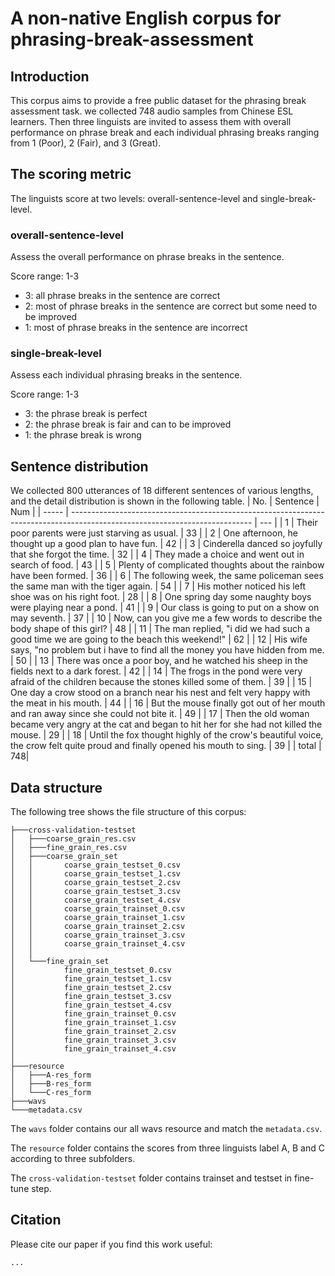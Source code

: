 # A non-native English corpus for phrasing-break-assessment
## Introduction
This corpus aims to provide a free public dataset for the phrasing break assessment task. we collected 748 audio samples from Chinese ESL learners. Then three linguists are invited to assess them with overall performance on phrase break and each individual phrasing breaks ranging from 1 (Poor), 2 (Fair), and 3 (Great). 

## The scoring metric
The linguists score at two levels: overall-sentence-level and single-break-level.

### overall-sentence-level
Assess the overall performance on phrase breaks in the sentence.

Score range: 1-3

- 3: all phrase breaks in the sentence are correct
- 2: most of phrase breaks in the sentence are correct but some need to be improved
- 1: most of phrase breaks in the sentence are incorrect
### single-break-level
Assess each individual phrasing breaks in the sentence.

Score range: 1-3

- 3: the phrase break is perfect
- 2: the phrase break is fair and can to be improved
- 1: the phrase break is wrong

## Sentence distribution
We collected 800 utterances of 18 different sentences of various lengths, and the detail distribution is shown in the following table. 
| No.   | Sentence                                                                                                                    | Num |
| ----- | --------------------------------------------------------------------------------------------------------------------------- | --- |
| 1     | Their poor parents were just starving as usual.                                                                             | 33  |
| 2     | One afternoon, he thought up a good plan to have fun.                                                                       | 42  |
| 3     | Cinderella danced so joyfully that she forgot the time.                                                                     | 32  |
| 4     | They made a choice and went out in search of food.                                                                          | 43  |
| 5     | Plenty of complicated thoughts about the rainbow have been formed.                                                          | 36  |
| 6     | The following week, the same policeman sees the same man with the tiger again.                                              | 54  |
| 7     | His mother noticed his left shoe was on his right foot.                                                                     | 28  |
| 8     | One spring day some naughty boys were playing near a pond.                                                                  | 41  |
| 9     | Our class is going to put on a show on may seventh.                                                                         | 37  |
| 10    | Now, can you give me a few words to describe the body shape of this girl?                                                   | 48  |
| 11    | The man replied, "i did we had such a good time we are going to the beach this weekend!"                                    | 62  |
| 12    | His wife says, "no problem but i have to find all the money you have hidden from me.                                        | 50  |
| 13    | There was once a poor boy, and he watched his sheep in the fields next to a dark forest.                                    | 42  |
| 14    | The frogs in the pond were very afraid of the children because the stones killed some of them.                              | 39  |
| 15    | One day a crow stood on a branch near his nest and felt very happy with the meat in his mouth.                              | 44  |
| 16    | But the mouse finally got out of her mouth and ran away since she could not bite it.                                        | 49  |
| 17    | Then the old woman became very angry at the cat and began to hit her for she had not killed the mouse.                      | 29  |
| 18    | Until the fox thought highly of the crow's beautiful voice, the crow felt quite proud and finally opened his mouth to sing. | 39  |
| total | 748|


## Data structure

The following tree shows the file structure of this corpus:
```
├───cross-validation-testset
│   ├───coarse_grain_res.csv
│   ├───fine_grain_res.csv
│   ├───coarse_grain_set
│   │       coarse_grain_testset_0.csv
│   │       coarse_grain_testset_1.csv
│   │       coarse_grain_testset_2.csv
│   │       coarse_grain_testset_3.csv
│   │       coarse_grain_testset_4.csv
│   │       coarse_grain_trainset_0.csv
│   │       coarse_grain_trainset_1.csv
│   │       coarse_grain_trainset_2.csv
│   │       coarse_grain_trainset_3.csv
│   │       coarse_grain_trainset_4.csv
│   │
│   └───fine_grain_set
│           fine_grain_testset_0.csv
│           fine_grain_testset_1.csv
│           fine_grain_testset_2.csv
│           fine_grain_testset_3.csv
│           fine_grain_testset_4.csv
│           fine_grain_trainset_0.csv
│           fine_grain_trainset_1.csv
│           fine_grain_trainset_2.csv
│           fine_grain_trainset_3.csv
│           fine_grain_trainset_4.csv
│
├───resource
│   ├───A-res_form
│   ├───B-res_form
│   └───C-res_form
├───wavs
└───metadata.csv
```
The `wavs` folder contains our all wavs resource and match the `metadata.csv`.

The `resource` folder contains the scores from three linguists label A, B and C according to three subfolders.

The `cross-validation-testset` folder contains trainset and testset in fine-tune step.

## Citation
Please cite our paper if you find this work useful:

```
...
```

